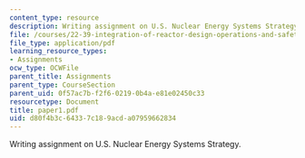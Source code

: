 ```yaml
---
content_type: resource
description: Writing assignment on U.S. Nuclear Energy Systems Strategy.
file: /courses/22-39-integration-of-reactor-design-operations-and-safety-fall-2006/d80f4b3c64337c189acda07959662834_paper1.pdf
file_type: application/pdf
learning_resource_types:
- Assignments
ocw_type: OCWFile
parent_title: Assignments
parent_type: CourseSection
parent_uid: 0f57ac7b-f2f6-0219-0b4a-e81e02450c33
resourcetype: Document
title: paper1.pdf
uid: d80f4b3c-6433-7c18-9acd-a07959662834
---
```

Writing assignment on U.S. Nuclear Energy Systems Strategy.

